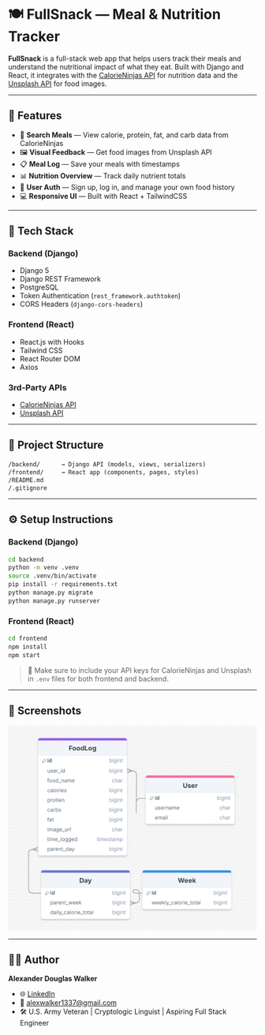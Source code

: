 # 🍽️ FullSnack — Meal & Nutrition Tracker

**FullSnack** is a full-stack web app that helps users track their meals and understand the nutritional impact of what they eat. Built with Django and React, it integrates with the [CalorieNinjas API](https://calorieninjas.com/) for nutrition data and the [Unsplash API](https://unsplash.com/developers) for food images.

---

## 🚀 Features

- 🥗 **Search Meals** — View calorie, protein, fat, and carb data from CalorieNinjas
- 🖼️ **Visual Feedback** — Get food images from Unsplash API
- 📋 **Meal Log** — Save your meals with timestamps
- 📊 **Nutrition Overview** — Track daily nutrient totals
- 🔐 **User Auth** — Sign up, log in, and manage your own food history
- 💻 **Responsive UI** — Built with React + TailwindCSS

---

## 🧰 Tech Stack

### Backend (Django)
- Django 5
- Django REST Framework
- PostgreSQL
- Token Authentication (`rest_framework.authtoken`)
- CORS Headers (`django-cors-headers`)

### Frontend (React)
- React.js with Hooks
- Tailwind CSS
- React Router DOM
- Axios

### 3rd-Party APIs
- [CalorieNinjas API](https://calorieninjas.com/)
- [Unsplash API](https://unsplash.com/developers)

---

## 📂 Project Structure

```
/backend/      → Django API (models, views, serializers)
/frontend/     → React app (components, pages, styles)
/README.md
/.gitignore
```

---

## ⚙️ Setup Instructions

### Backend (Django)
```bash
cd backend
python -m venv .venv
source .venv/bin/activate
pip install -r requirements.txt
python manage.py migrate
python manage.py runserver
```

### Frontend (React)
```bash
cd frontend
npm install
npm start
```

> 🔑 Make sure to include your API keys for CalorieNinjas and Unsplash in `.env` files for both frontend and backend.

---

## 📸 Screenshots

![Database Schema](./assets/db-schema.png)


---

## 🧑‍🎓 Author

**Alexander Douglas Walker**  
- 🌐 [LinkedIn](www.linkedin.com/in/alexander-walker-007160119)  
- 📧 alexwalker1337@gmail.com  
- 🛠️ U.S. Army Veteran | Cryptologic Linguist | Aspiring Full Stack Engineer  